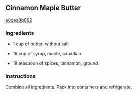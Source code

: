 ## Cinnamon Maple Butter

[e8dea8b062](http://www.food.com/recipe/cinnamon-maple-butter-84643)

### Ingredients

 - 1 cup of butter, without salt

 - 18 cup of syrup, maple, canadian

 - 18 teaspoon of spices, cinnamon, ground

### Instructions

Combine all ingredients. Pack into containers and refrigerate.
